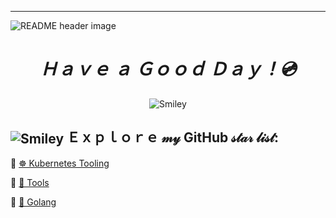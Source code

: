 <hr>
<img src="https://i.imgur.com/StYm1UJ.png" alt="README header image">

<div align="center">
<h1 align='center'><i> Ｈａｖｅ  ａ  Ｇｏｏｄ  Ｄａｙ！💿</i></h1>
<div>
<img src="https://raw.githubusercontent.com/fnky/fnky/fnky/img/fan-1.gif" alt="Smiley" align="center">
</div>
</div>

## <img src="https://github.com/fnky/fnky/raw/fnky/img/smile.gif" alt="Smiley" align="center"> Ｅｘｐｌｏｒｅ 𝓂𝓎 GitHub 𝓈𝓉𝒶𝓇 𝓁𝒾𝓈𝓉:
🌟 [☸️ Kubernetes Tooling](https://github.com/stars/cloudziu/lists/kubernetes-tooling)

🌟 [🔨 Tools](https://github.com/stars/cloudziu/lists/tools)

🌟 [🥽 Golang](https://github.com/stars/cloudziu/lists/golang)


<!---
cloudziu/cloudziu is a ✨ special ✨ repository because its `README.md` (this file) appears on your GitHub profile.
You can click the Preview link to take a look at your changes.
--->
